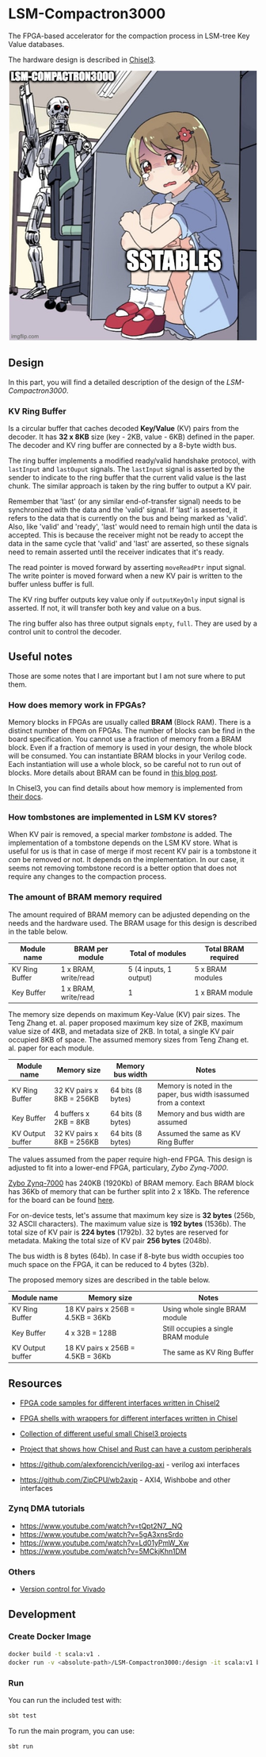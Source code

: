 LSM-Compactron3000
=======================

The FPGA-based accelerator for the compaction process in LSM-tree Key Value databases.

The hardware design is described in [Chisel3](https://github.com/chipsalliance/chisel).

<p align="center">
  <img src="meme.jpg" />
</p>

## Design

In this part, you will find a detailed description of the design of the *LSM-Compactron3000*.

### KV Ring Buffer

Is a circular buffer that caches decoded **Key/Value** (KV) pairs from the decoder. It has **32 x 8KB** size (key - 2KB, value - 6KB) defined in the paper. The decoder and KV ring buffer are connected by a 8-byte width bus. 

The ring buffer implements a modified ready/valid handshake protocol, with `lastInput` and `lastOuput` signals. The `lastInput` signal is asserted by the sender to indicate to the ring buffer that the current valid value is the last chunk. The similar approach is taken by the ring buffer to output a KV pair.

Remember that 'last' (or any similar end-of-transfer signal) needs to be synchronized with the data and the 'valid' signal. If 'last' is asserted, it refers to the data that is currently on the bus and being marked as 'valid'. Also, like 'valid' and 'ready', 'last' would need to remain high until the data is accepted. This is because the receiver might not be ready to accept the data in the same cycle that 'valid' and 'last' are asserted, so these signals need to remain asserted until the receiver indicates that it's ready.

The read pointer is moved forward by asserting `moveReadPtr` input signal. The write pointer is moved forward when a new KV pair is written to the buffer unless buffer is full.

The KV ring buffer outputs key value only if `outputKeyOnly` input signal is asserted. If not, it will transfer both key and value on a bus.

The ring buffer also has three output signals `empty`, `full`. They are used by a control unit to control the decoder.

## Useful notes

Those are some notes that I are important but I am not sure where to put them.

### How does memory work in FPGAs?

Memory blocks in FPGAs are usually called **BRAM** (Block RAM). There is a distinct number of them on FPGAs. The number of blocks can be find in the board specification. You cannot use a fraction of memory from a BRAM block. Even if a fraction of memory is used in your design, the whole block will be consumed. You can instantiate BRAM blocks in your Verilog code. Each instantiation will use a whole block, so be careful not to run out of blocks. More details about BRAM can be found in [this blog post](https://community.element14.com/challenges-projects/design-challenges/summer-of-fpga/b/blog/posts/number-plate-recognition-3-implementing-block-ram-using-verilog).

In Chisel3, you can find details about how memory is implemented from [their docs](https://www.chisel-lang.org/chisel3/docs/explanations/memories.html).

### How tombstones are implemented in LSM KV stores?

When KV pair is removed, a special marker *tombstone* is added. The implementation of a tombstone depends on the LSM KV store. What is useful for us is that in case of merge if most recent KV pair is a tombstone it *can* be removed or not. It depends on the implementation. In our case, it seems not removing tombstone record is a better option that does not require any changes to the compaction process.

### The amount of BRAM memory required

The amount required of BRAM memory can be adjusted depending on the needs and the hardware used. The BRAM usage for this design is described in the table below.

| Module name    | BRAM per module      | Total of modules       | Total BRAM required |
|----------------|----------------------|------------------------|---------------------|
| KV Ring Buffer | 1 x BRAM, write/read | 5 (4 inputs, 1 output) | 5 x BRAM modules    |
| Key Buffer     | 1 x BRAM, write/read | 1                      | 1 x BRAM module     |

The memory size depends on maximum Key-Value (KV) pair sizes. The Teng Zhang et. al. paper proposed maximum key size of 2KB, maximum value size of 4KB, and metadata size of 2KB. In total, a single KV pair occupied 8KB of space. The assumed memory sizes from Teng Zhang et. al. paper for each module.

| Module name      | Memory size               | Memory bus width  | Notes |
|------------------|---------------------------|-------------------|-------|
| KV Ring Buffer   | 32 KV pairs x 8KB = 256KB | 64 bits (8 bytes) | Memory is noted in the paper, bus width isassumed from a context |
| Key Buffer       | 4 buffers x 2KB = 8KB     | 64 bits (8 bytes) | Memory and bus width are assumed |
| KV Output buffer | 32 KV pairs x 8KB = 256KB | 64 bits (8 bytes) | Assumed the same as KV Ring Buffer |

The values assumed from the paper require high-end FPGA. This design is adjusted to fit into a lower-end FPGA, particulary, *Zybo Zynq-7000*. 

[Zybo Zynq-7000](https://digilent.com/reference/programmable-logic/zybo/start) has 240KB (1920Kb) of BRAM memory. Each BRAM block has 36Kb of memory that can be further split into 2 x 18Kb. The reference for the board can be found [here](https://docs.xilinx.com/v/u/en-US/ds190-Zynq-7000-Overview). 

For on-device tests, let's assume that maximum key size is **32 bytes** (256b, 32 ASCII characters). The maximum value size is **192 bytes** (1536b). The total size of KV pair is **224 bytes** (1792b). 32 bytes are reserved for metadata. Making the total size of KV pair **256 bytes** (2048b).

The bus width is 8 bytes (64b). In case if 8-byte bus width occupies too much space on the FPGA, it can be reduced to 4 bytes (32b).

The proposed memory sizes are described in the table below.

| Module name      | Memory size                       | Notes |
|------------------|-----------------------------------|-------|
| KV Ring Buffer   | 18 KV pairs x 256B = 4.5KB = 36Kb | Using whole single BRAM module |
| Key Buffer       | 4 x 32B = 128B                    | Still occupies a single BRAM module |
| KV Output buffer | 18 KV pairs x 256B = 4.5KB = 36Kb | The same as KV Ring Buffer |

## Resources

- [FPGA code samples for different interfaces written in Chisel2](https://github.com/maltanar/fpga-tidbits)
- [FPGA shells with wrappers for different interfaces written in Chisel](https://github.com/sifive/fpga-shells)
- [Collection of different useful small Chisel3 projects](https://github.com/j-marjanovic/chisel-stuff)
- [Project that shows how Chisel and Rust can have a custom peripherals](https://github.com/ekiwi/pynq)

- https://github.com/alexforencich/verilog-axi - verilog axi interfaces

- https://github.com/ZipCPU/wb2axip - AXI4, Wishbobe and other interfaces

### Zynq DMA tutorials

- https://www.youtube.com/watch?v=tQpt2N7__NQ
- https://www.youtube.com/watch?v=5gA3xnsSrdo
- https://www.youtube.com/watch?v=Ld01yPmW_Xw
- https://www.youtube.com/watch?v=5MCkjKhn1DM

### Others

- [Version control for Vivado](https://www.fpgadeveloper.com/2014/08/version-control-for-vivado-projects.html/)

## Development

### Create Docker Image

```bash
docker build -t scala:v1 .
docker run -v <absolute-path>/LSM-Compactron3000:/design -it scala:v1 bash
```

### Run

You can run the included test with:
```sh
sbt test
```

To run the main program, you can use:
```sh
sbt run
```

